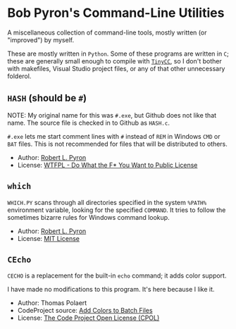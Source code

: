 Bob Pyron's Command-Line Utilities
==================================

A miscellaneous collection of command-line tools, mostly written (or "improved")
by myself.

These are mostly written in `Python`. Some of these programs are written 
in `C`; these are generally small enough to compile with 
[`TinyCC`](http://bellard.org/tcc/), so I don't bother with makefiles, 
Visual Studio project files, or any of that other unnecessary folderol. 

## `HASH` (should be `#`)

NOTE: My original name for this was `#.exe`, but Github does not like that 
name. The source file is checked in to Github as `HASH.c`.

`#.exe` lets me start comment lines with `#` instead of `REM` in Windows `CMD` 
or `BAT` files. This is not recommended for files that will be distributed to 
others. 

-   Author: [Robert L. Pyron](mailto:rpyron@alum.mit.edu)
-   License: [WTFPL - Do What the F* You Want to Public License](http://www.wtfpl.net/)

## `which`

`WHICH.PY` scans through all directories specified in the system `%PATH%` 
environment variable, looking for the specified `COMMAND`. It tries to follow 
the sometimes bizarre rules for Windows command lookup. 

-   Author: [Robert L. Pyron](mailto:rpyron+which@gmail.com)
-   License: [MIT License](http://opensource.org/licenses/MIT)

## `CEcho`

`CECHO` is a replacement for the built-in `echo` command; 
it adds color support.

I have made no modifications to this program. It's here because I like it.

-   Author: Thomas Polaert
-   CodeProject source: [Add Colors to Batch Files](http://www.codeproject.com/Articles/17033/Add-Colors-to-Batch-Files)
-   License: [The Code Project Open License (CPOL)](http://www.codeproject.com/info/cpol10.aspx)


